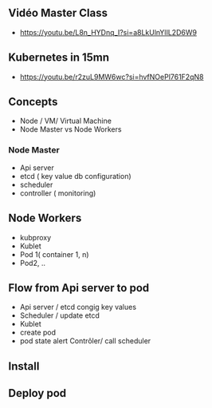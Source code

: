 
## Vidéo Master Class

* https://youtu.be/L8n_HYDnq_I?si=a8LkUlnYlIL2D6W9

## Kubernetes in 15mn

* https://youtu.be/r2zuL9MW6wc?si=hvfNOePl761F2qN8

  
## Concepts

- Node / VM/ Virtual Machine
- Node Master vs Node Workers

### Node Master

- Api server
- etcd ( key value db configuration)
- scheduler
- controller ( monitoring)

## Node Workers

- kubproxy
- Kublet
- Pod 1( container 1, n)
- Pod2, ..


## Flow from Api server to pod

- Api server / etcd congig key values
- Scheduler / update etcd
- Kublet
- create pod
- pod state alert Contrôler/ call scheduler

## Install

## Deploy pod


